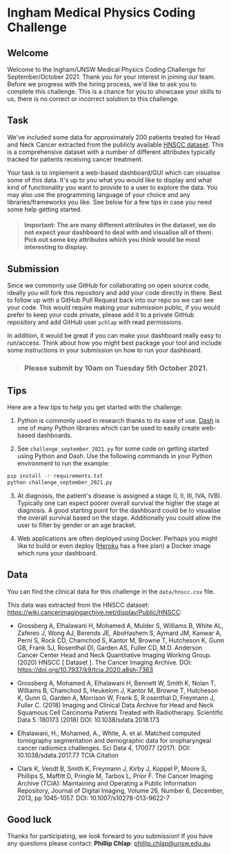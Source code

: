 # Ingham Medical Physics Coding Challenge

## Welcome

Welcome to the Ingham/UNSW Medical Physics Coding Challenge for September/October 2021. Thank you for your interest in joining our team. Before we progress with the hiring process, we'd like to ask you to complete this challenge. This is a chance for you to showcase your skills to us, there is no correct or incorrect solution to this challenge.

## Task

We've included some data for approximately 200 patients treated for Head and Neck Cancer extracted from the publicly available [HNSCC dataset](https://wiki.cancerimagingarchive.net/display/Public/HNSCC). This is a comprehensive dataset with a number of different attributes typically tracked for patients receiving cancer treatment.

Your task is to implement a web-based dashboard/GUI which can visualise some of this data. It's up to you what you would like to display and what kind of functionality you want to provide to a user to explore the data. You may also use the programming language of your choice and any libraries/frameworks you like. See below for a few tips in case you need some help getting started.

> #### Important: The are many different attributes in the dataset, we do not expect your dashboard to deal with and visualise all of them. Pick out some key attributes which you think would be most interesting to display.

## Submission

Since we commonly use GitHub for collaborating on open source code, ideally you will fork this repository and add your code directly in there. Best to follow up with a GitHub Pull Request back into our repo so we can see your code. This would require making your submission public, if you would prefer to keep your code private, please add it to a private GitHub repository and add GitHub user `pchlap` with read permissions.

In addition, it would be great if you can make your dashboard really easy to run/access. Think about how you might best package your tool and include some instructions in your submission on how to run your dashboard.

> ### Please submit by 10am on Tuesday 5th October 2021.

## Tips

Here are a few tips to help you get started with the challenge:

1. Python is commonly used in research thanks to its ease of use. [Dash](https://dash.plotly.com/) is one of many Python libraries which can be used to easily create web-based dashboards.

2. See `challenge_september_2021.py` for some code on getting started using Python and Dash. Use the following commands in your Python environment to run the example:

```bash
pip install -r requirements.txt
python challenge_september_2021.py
```

3. At diagnosis, the patient's disease is assigned a stage (I, II, III, IVA, IVB). Typically one can expect poorer overall survival the higher the stage at diagnosis. A good starting point for the dashboard could be to visualise the overall survival based on the stage. Additionally you could allow the user to filter by gender or an age bracket.

4. Web applications are often deployed using Docker. Perhaps you might like to build or even deploy ([Heroku](https://www.heroku.com/) has a free plan) a Docker image which runs your dashboard.

## Data

You can find the clinical data for this challenge in the `data/hnscc.csv` file.

This data was extracted from the HNSCC dataset: https://wiki.cancerimagingarchive.net/display/Public/HNSCC:
- Grossberg A, Elhalawani H, Mohamed A, Mulder S, Williams B, White AL, Zafereo J, Wong AJ, Berends JE, AboHashem S, Aymard JM, Kanwar A, Perni S, Rock CD, Chamchod S, Kantor M, Browne T, Hutcheson K, Gunn GB, Frank SJ, Rosenthal DI, Garden AS, Fuller CD, M.D. Anderson Cancer Center Head and Neck Quantitative Imaging Working Group. (2020) HNSCC [ Dataset ]. The Cancer Imaging Archive. DOI: https://doi.org/10.7937/k9/tcia.2020.a8sh-7363

- Grossberg  A, Mohamed A, Elhalawani H, Bennett W, Smith K, Nolan T,  Williams B, Chamchod S, Heukelom J, Kantor M, Browne T, Hutcheson K, Gunn G, Garden A, Morrison W, Frank S, R osenthal D, Freymann J, Fuller C. (2018) Imaging and Clinical Data Archive for Head and Neck Squamous Cell Carcinoma Patients Treated with Radiotherapy. Scientific Data 5 :180173 (2018) DOI: 10.1038/sdata.2018.173

- Elhalawani, H., Mohamed, A., White, A. et al. Matched computed tomography segmentation and demographic data for oropharyngeal cancer radiomics challenges. Sci Data 4, 170077 (2017). DOI: 10.1038/sdata.2017.77
TCIA Citation

- Clark K, Vendt B, Smith K, Freymann J, Kirby J, Koppel P, Moore S, Phillips S, Maffitt D, Pringle M, Tarbox L, Prior F. The Cancer Imaging Archive (TCIA): Maintaining and Operating a Public Information Repository, Journal of Digital Imaging, Volume 26, Number 6, December, 2013, pp 1045-1057. DOI: 10.1007/s10278-013-9622-7

## Good luck

Thanks for participating, we look forward to you submission! If you have any questions please contact:  **Phillip Chlap**: [phillip.chlap@unsw.edu.au](phillip.chlap@unsw.edu.au).
